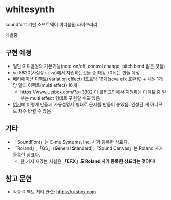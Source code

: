 # whitesynth
soundfont 기반 소프트웨어 미디음원 라이브러리

개발중

## 구현 예정
- 일단 미디음원의 기본기능(note on/off, control change, pitch bend 같은 것들)
- sc 8820(사실상 scva)에서 지원하는것들 중 대강 70%는 만들 예정
- 배리에이션 이펙트(variation effect) 1포트당 16개(scva efx 호환용) + 채널 1개당 멀티 이펙트(multi effect) 16개
  - <https://www.utsbox.com/?p=3302> 이 플러그인에서 지원하는 이펙트 중 일부는 multi effect 형태로 구현할 수도 있음
- [여기](https://github.com/kmoon2437/whitesynth-docs)에 어떻게 만들지 사용설명서 형태로 문서를 만들어 놓았음. 완성된 게 아니므로 자주 바뀔 수 있음

## 기타
- 「SoundFont」는 E-mu Systems, Inc. 사가 등록한 상표다.
- 「Roland」,「GS」(**G**eneral **S**tandard),「Sound Canvas」는 Roland 사가 등록한 상표다.
  - 한 가지 재밌는 사실은 **「EFX」도 Roland 사가 등록한 상표라는 것이다!**

## 참고 문헌
- 각종 이펙트 처리 관련: <https://utsbox.com>